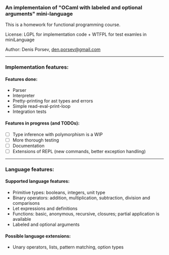 ### An implementaion of "OCaml with labeled and optional arguments" mini-language

This is a homework for functional programming course.

License: LGPL for implementation code + WTFPL for test examles in miniLanguage

Author: Denis Porsev, den.porsev@gmail.com

--- 

### Implementation features:
#### Features done:

- Parser
- Interpreter
- Pretty-printing for ast types and errors
- Simple read-eval-print-loop
- Integration tests

#### Features in progress (and TODOs):

- [ ] Type inference with polymorphism is a WIP
- [ ] More thorough testing
- [ ] Documentation
- [ ] Extensions of REPL (new commands, better exception handling)
--- 

### Language features:

#### Supported language features:
- Primitive types: booleans, integers, unit type
- Binary operators: addition, multiplication, subtraction, division and comparisons
- Let expressions and definitions
- Functions: basic, anonymous, recursive, closures; partial application is available
- Labeled and optional arguments

#### Possible language extensions:
- Unary operators, lists, pattern matching, option types
